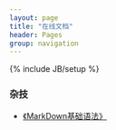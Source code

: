 ```yaml
---
layout: page
title: "在线文档"
header: Pages
group: navigation
---
```

{% include JB/setup %}


### 杂技

- [《MarkDown基础语法》](http://localhost:4000/2015/11/01/MarkDown/)

